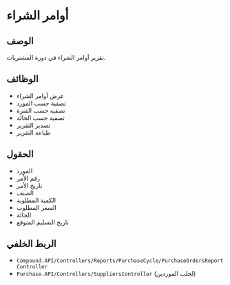 # أوامر الشراء

## الوصف
تقرير أوامر الشراء في دورة المشتريات.

## الوظائف
- عرض أوامر الشراء
- تصفية حسب المورد
- تصفية حسب الفترة
- تصفية حسب الحالة
- تصدير التقرير
- طباعة التقرير

## الحقول
- المورد
- رقم الأمر
- تاريخ الأمر
- الصنف
- الكمية المطلوبة
- السعر المطلوب
- الحالة
- تاريخ التسليم المتوقع

## الربط الخلفي
- `Compound.API/Controllers/Reports/PurchaseCycle/PurchaseOrdersReportController`
- `Purchase.API/Controllers/SuppliersController` (لجلب الموردين)
